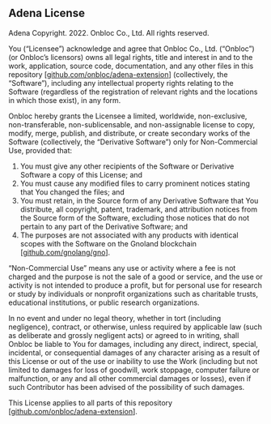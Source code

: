 ## Adena License

Adena Copyright. 2022. Onbloc Co., Ltd. All rights reserved.

You (“Licensee”) acknowledge and agree that Onbloc Co., Ltd. (“Onbloc”) (or Onbloc’s licensors) owns all legal rights, title and interest in and to the work, application, source code, documentation, and any other files in this repository [[github.com/onbloc/adena-extension](http://github.com/onbloc/adena)] (collectively, the “Software”), including any intellectual property rights relating to the Software (regardless of the registration of relevant rights and the locations in which those exist), in any form.

Onbloc hereby grants the Licensee a limited, worldwide, non-exclusive, non-transferable, non-sublicensable, and non-assignable license to copy, modify, merge, publish, and distribute, or create secondary works of the Software (collectively, the “Derivative Software”) only for Non-Commercial Use, provided that:

1. You must give any other recipients of the Software or Derivative Software a copy of this License; and
2. You must cause any modified files to carry prominent notices stating that You changed the files; and
3. You must retain, in the Source form of any Derivative Software that You distribute, all copyright, patent, trademark, and attribution notices from the Source form of the Software, excluding those notices that do not pertain to any part of the Derivative Software; and
4. The purposes are not associated with any products with identical scopes with the Software on the Gnoland blockchain [[github.com/gnolang/gno](https://github.com/gnolang/gno)].

“Non-Commercial Use” means any use or activity where a fee is not charged and the purpose is not the sale of a good or service, and the use or activity is not intended to produce a profit, but for personal use for research or study by individuals or nonprofit organizations such as charitable trusts, educational institutions, or public research organizations.

In no event and under no legal theory, whether in tort (including negligence), contract, or otherwise, unless required by applicable law (such as deliberate and grossly negligent acts) or agreed to in writing, shall Onbloc be liable to You for damages, including any direct, indirect, special, incidental, or consequential damages of any character arising as a result of this License or out of the use or inability to use the Work (including but not limited to damages for loss of goodwill, work stoppage, computer failure or malfunction, or any and all other commercial damages or losses), even if such Contributor has been advised of the possibility of such damages.

This License applies to all parts of this repository [[github.com/onbloc/adena-extension](http://github.com/onbloc/adena-extension)].